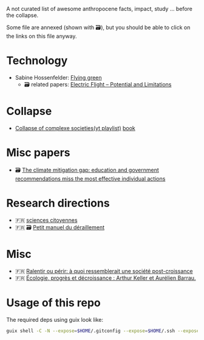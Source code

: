A not curated list of awesome anthropocene facts, impact, study ... before the
collapse.

Some file are annexed (shown with 🗃️), but you should be able to click on the links on this file anyway.

# Technology

- Sabine Hossenfelder: [Flying green](http://backreaction.blogspot.com/2022/10/can-we-make-flying-green.html)
    + 🗃️ related papers: [Electric Flight – Potential and Limitations](https://www.mh-aerotools.de/company/paper_14/MP-AVT-209-09.pdf)

# Collapse

- [Collapse of complexe societies(yt playlist)](https://www.youtube.com/watch?v=ddmQhIiVM48&list=PL7D613ABAE66E3452) [book](https://archive.org/details/TheCollapseOfComplexSocieties)

# Misc papers

- ️🗃️ [The climate mitigation gap: education and government recommendations miss the most effective individual actions](https://iopscience.iop.org/article/10.1088/1748-9326/aa7541/pdf)

# Research directions

- 🇫🇷 [sciences citoyennes](https://sciencescitoyennes.org/)
- 🇫🇷 🗃️ [Petit manuel du déraillement](http://polaris.imag.fr/romain.couillet/docs/articles/TS_diplomatie.pdf)

# Misc

- 🇫🇷 [Ralentir ou périr: à quoi ressemblerait une société post-croissance](https://www.youtube.com/watch?v=bcSvhhOOiug)
- 🇫🇷 [Écologie, progrès et décroissance : Arthur Keller et Aurélien Barrau.](https://www.youtube.com/watch?v=EYGvfGyqDDY)


# Usage of this repo

The required deps using guix look like:
```bash
guix shell -C -N --expose=$HOME/.gitconfig --expose=$HOME/.ssh --expose=/etc/ssl/certs --expose=/etc/protocols coreutils git git-annex vim nss-certs openssl openssh-sans-x
```